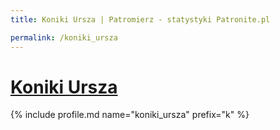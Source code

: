 ```yaml
---
title: Koniki Ursza | Patromierz - statystyki Patronite.pl

permalink: /koniki_ursza
---
```


# [Koniki Ursza](https://patronite.pl/koniki_ursza)

{% include profile.md name="koniki_ursza" prefix="k" %}
